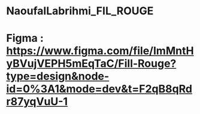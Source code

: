 # NaoufalLabrihmi_FIL_ROUGE
# Figma : https://www.figma.com/file/ImMntHyBVujVEPH5mEqTaC/Fill-Rouge?type=design&node-id=0%3A1&mode=dev&t=F2qB8qRdr87yqVuU-1
